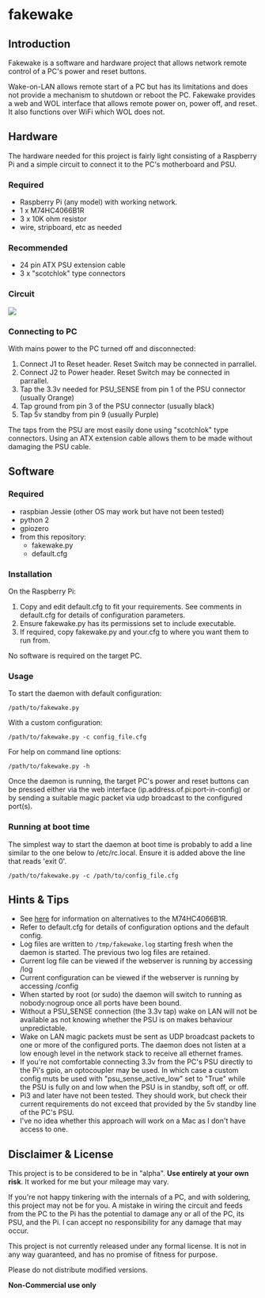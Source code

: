 # fakewake

## Introduction

Fakewake is a software and hardware project that allows 
network remote control of a PC's power and reset buttons.

Wake-on-LAN allows remote start of a PC but has its limitations 
and does not provide a mechanism to shutdown or reboot the PC.
Fakewake provides a web and WOL interface that allows remote power on, 
power off, and reset. It also functions over WiFi which WOL does not.

## Hardware

The hardware needed for this project is fairly light consisting of a Raspberry Pi 
and a simple circuit to connect it to the PC's motherboard and PSU.

### Required

- Raspberry Pi (any model) with working network.
- 1 x M74HC4066B1R
- 3 x 10K ohm resistor
- wire, stripboard, etc as needed

### Recommended

- 24 pin ATX PSU extension cable
- 3 x "scotchlok" type connectors

### Circuit

![](circuit.png)

### Connecting to PC

With mains power to the PC turned off and disconnected:

1. Connect J1 to Reset header. Reset Switch may be connected in parrallel.
2. Connect J2 to Power header. Reset Switch may be connected in parrallel.
3. Tap the 3.3v needed for PSU_SENSE from pin 1 of the PSU connector (usually Orange)
4. Tap ground from pin 3 of the PSU connector (usually black)
5. Tap 5v standby from pin 9 (usually Purple)

The taps from the PSU are most easily done using "scotchlok" type connectors. 
Using an ATX extension cable allows them to be made without damaging the PSU cable.

## Software

### Required

- raspbian Jessie (other OS may work but have not been tested)
- python 2
- gpiozero
- from this repository:
  - fakewake.py
  - default.cfg

### Installation

On the Raspberry Pi:

1. Copy and edit default.cfg to fit your requirements. See comments in 
default.cfg for details of configuration parameters.
2. Ensure fakewake.py has its permissions set to include executable.
3. If required, copy fakewake.py and your.cfg to where you want them to
run from.

No software is required on the target PC.

### Usage

To start the daemon with default configuration:

	/path/to/fakewake.py

With a custom configuration:

	/path/to/fakewake.py -c config_file.cfg

For help on command line options:

	/path/to/fakewake.py -h

Once the daemon is running, the target PC's power and reset buttons can be pressed
either via the web interface (ip.address.of.pi:port-in-config) or by sending a suitable
magic packet via udp broadcast to the configured port(s).

### Running at boot time

The simplest way to start the daemon at boot time is probably to add a line
similar to the one below to /etc/rc.local. Ensure it is added above the line that reads 
'exit 0'.

	/path/to/fakewake.py -c /path/to/config_file.cfg

## Hints & Tips

- See [here](alternatives.md) for information on alternatives to the M74HC4066B1R.
- Refer to default.cfg for details of configuration options and the default config.
- Log files are written to `/tmp/fakewake.log` starting fresh when the daemon is started. 
The previous two log files are retained.
- Current log file can be viewed if the webserver is running by accessing <sever>/log
- Current configuration can be viewed if the webserver is running by accessing <sever>/config
- When started by root (or sudo) the daemon will switch to running as nobody:nogroup 
once all ports have been bound.
- Without a PSU_SENSE connection (the 3.3v tap) wake on LAN will not be available as
not knowing whether the PSU is on makes behaviour unpredictable.
- Wake on LAN magic packets must be sent as UDP broadcast packets to one or more of 
the configured ports. The daemon does not listen at a low enough level in the network stack 
to receive all ethernet frames.
- If you're not comfortable connecting 3.3v from the PC's PSU directly to the Pi's gpio, an 
optocoupler may be used. In which case a custom config muts be used with "psu_sense_active_low"
set to "True"
while the PSU is fully on and low when the PSU is in standby, soft off, or off.
- Pi3 and later have not been tested. They should work, but check their current requirements 
do not exceed that provided by the 5v standby line of the PC's PSU.
- I've no idea whether this approach will work on a Mac as I don't have access to one.

## Disclaimer & License

This project is to be considered to be in "alpha". __Use entirely at your own risk__. It 
worked for me but your mileage may vary.

If you're not happy tinkering with the internals of a PC, and with soldering, this project 
may not be for you. A mistake in wiring the circuit and feeds from the PC to the Pi has 
the potential to damage any or all of the PC, its PSU, and the Pi. I can accept no 
responsibility for any damage that may occur.

This project is not currently released under any formal license. It is not in any way guaranteed, 
and has no promise of fitness for purpose.

Please do not distribute modified versions.

__Non-Commercial use only__
